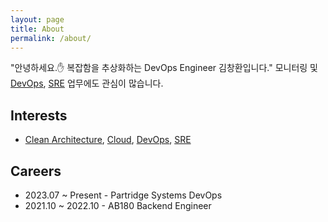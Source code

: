 ```yaml
---
layout: page
title: About
permalink: /about/
---
```


"안녕하세요.✋ 복잡함을 추상화하는 DevOps Engineer 김창환입니다." 
모니터링 및 [DevOps](/tags/#devops), [SRE](/tags/#sre) 업무에도 관심이 많습니다.

## Interests

- [Clean Architecture](/tags/#clean-architecture), [Cloud](/tags/#cloud), [DevOps](/tags/#devops), [SRE](/tags/#sre)

## Careers

- 2023.07 ~ Present - Partridge Systems DevOps
- 2021.10 ~ 2022.10 - AB180  Backend Engineer  